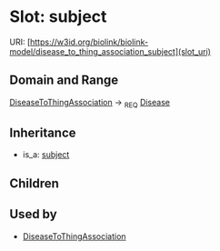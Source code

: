 # Slot: subject




URI: [https://w3id.org/biolink/biolink-model/disease_to_thing_association_subject](slot_uri)
## Domain and Range

[DiseaseToThingAssociation](DiseaseToThingAssociation.md) ->  <sub>REQ</sub> [Disease](Disease.md)
## Inheritance

 *  is_a: [subject](subject.md)
## Children

## Used by

 * [DiseaseToThingAssociation](DiseaseToThingAssociation.md)
